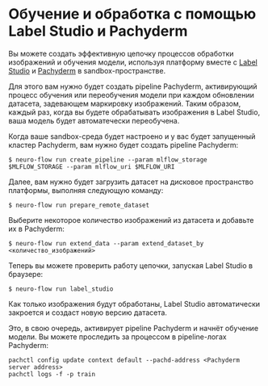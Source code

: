 # Обучение и обработка с помощью Label Studio и Pachyderm

Вы можете создать эффективную цепочку процессов обработки изображений и обучения модели, используя платформу вместе с [Label Studio](https://labelstud.io/) и [Pachyderm](https://www.pachyderm.com/) в sandbox-пространстве.

Для этого вам нужно будет создать pipeline Pachyderm, активирующий процесс обучения или переобучения модели при каждом обновлении датасета, задевающем маркировку изображений. Таким образом, каждый раз, когда вы будете обрабатывать изображения в Label Studio, ваша модель будет автоматечески переобучена.

Когда ваше sandbox-среда будет настроено и у вас будет запущенный кластер Pachyderm, вам нужно будет создать pipeline Pachyderm:

```text
$ neuro-flow run create_pipeline --param mlflow_storage $MLFLOW_STORAGE --param mlflow_uri $MLFLOW_URI
```

Далее, вам нужно будет загрузить датасет на дисковое пространство платформы, выполняя следующую команду:

```text
$ neuro-flow run prepare_remote_dataset
```

Выберите некоторое количество изображений из датасета и добавьте их в Pachyderm:

```text
$ neuro-flow run extend_data --param extend_dataset_by <количество_изображений>
```

Теперь вы можете проверить работу цепочки, запуская Label Studio в браузере:

```text
$ neuro-flow run label_studio
```

Как только изображения будут обработаны, Label Studio автоматически закроется и создаст новую версию датасета. 

Это, в свою очередь, активирует pipeline Pachyderm и начнёт обучение модели. Вы можете проследить за процессом в pipeline-логах Pachyderm:

```text
pachctl config update context default --pachd-address <Pachyderm server address>
pachctl logs -f -p train 
```

